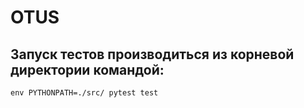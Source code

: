 # OTUS

## Запуск тестов производиться из корневой директории командой: 
```
env PYTHONPATH=./src/ pytest test
```